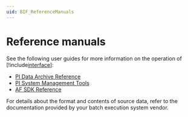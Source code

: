 ```yaml
---
uid: BIF_ReferenceManuals
---
```


# Reference manuals

<!-- Unedited framework topic -->

See the following user guides for more information on the operation of [!include[interface](../includes/product-long.md)]:

* [PI Data Archive Reference](https://docs.osisoft.com/bundle/pi-server/page/pi-data-archive-reference.html)
* [PI System Management Tools](https://docs.osisoft.com/bundle/pi-server/page/pi-smt.html)
* [AF SDK Reference](https://docs.osisoft.com/bundle/af-sdk/page/html/overview.htm)
   
For details about the format and contents of source data, refer to the documentation provided by your batch execution system vendor. 
